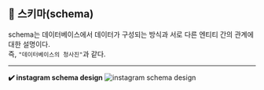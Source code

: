 ## 📌 스키마(schema)
schema는 데이터베이스에서 데이터가 구성되는 방식과 서로 다른 엔티티 간의 관계에 대한 설명이다.   
즉, `"데이터베이스의 청사진"`과 같다.
***
**✔️ instagram schema design**
![instagram schema design](https://user-images.githubusercontent.com/85857465/146780258-0e7d00c1-470f-434c-8e9e-128c6968e84b.png)
